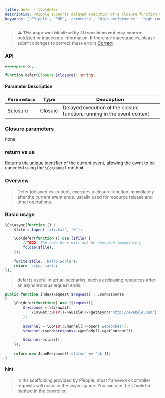 ```yaml
---
title: defer - \Co\defer
description: PRipple supports delayed execution of a closure function through the \Co\defer method, which is used to handle asynchronous operations.
keywords: ['PRipple', 'PHP', 'coroutine', 'high performance', 'high concurrency', 'deferred', 'asynchronous']
---
```


> ⚠️ This page was initialized by AI translation and may contain outdated or inaccurate information. If there are
> inaccuracies, please submit changes to correct these errors [Correct](https://github.com/cloudtay/p-ripple-documents)

### API

```php
namespace Co;

function defer(Closure $closure): string;
```

#### Parameter Description

| Parameters | Type    | Description                                                             |
|------------|---------|-------------------------------------------------------------------------|
| $closure   | Closure | Delayed execution of the closure function, running in the event context |

### Closure parameters

none

### return value

Returns the unique identifier of the current event, allowing the event to be canceled using the `\Co\cancel` method

### Overview

> Defer (delayed execution), executes a closure function immediately after the current event ends, usually used for
> resource release and other operations.

### Basic usage

```php
\Co\async(function () {
    $file = fopen('file.txt', 'w');

    \Co\defer(function () use ($file) {
        //TODO: The code here will not be executed immediately
        fclose($file);
    });
    
    fwrite($file, 'hello world');
    return 'async task';
});
```

> defer is useful in actual scenarios, such as releasing resources after an asynchronous request ends.

```php
public function index(Request $request) : JsonResponse
{
    \Co\defer(function() use ($request){
        $response = \Co\await(
            \Co\Net::HTTP()->Guzzle()->getAsync('http://example.com');
        );
    
        $channel = \Co\IO::Channel()->open('websocket');
        $channel->send($response->getBody()->getContent());
        
        $channel->close();
    });
    
    return new JsonResponse(['status' => 'ok']);
}
```

#### hint

> In the scaffolding provided by PRipple, most framework controller requests will occur in the async space. You can use
> the `\Co\defer` method in the controller.
